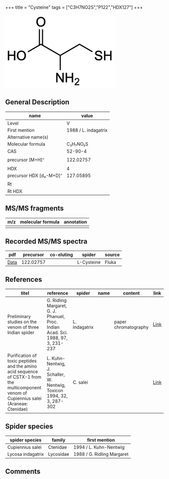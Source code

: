 +++
title = "Cysteine"
tags = ["C3H7NO2S","P122","HDX127"]
+++

![](/img/Cysteine.png)

## General Description

| name                    | value                |
|-------------------------|----------------------|
| Level                   | V                    |
| First mention           | 1988 / L. indagatrix |
| Alternative name(s)     |                      |
| Molecular formula       | C₃H₇NO₂S             |
| CAS                     | 52-90-4              |
|                         |                      |
| precursor [M+H]⁺        | 122.02757            |
|                         |                      |
| HDX                     | 4                    |
| precursor HDX [d₄-M+D]⁺ | 127.05895            |
|                         |                      |
| Rt                      |                      |
| Rt HDX                  |                      |

## MS/MS fragments

| m/z | molecular formula | annotation |
|-----|-------------------|------------|
|     |                   |            |

## Recorded MS/MS spectra

| pdf      | precursor | co-eluting | spider     | source |
|----------|-----------|------------|------------|--------|
| [Data]() | 122.02757 |            | L-Cysteine | Fluka  |

## References

| titel                                                                                                                                      | reference                                                                        | spider        | name | content              | link                                                         |
|--------------------------------------------------------------------------------------------------------------------------------------------|----------------------------------------------------------------------------------|---------------|------|----------------------|--------------------------------------------------------------|
| Preliminary studies on the venom of three Indian spider                                                                                    | G. Ridling Margaret, G. J. Phanuel, Proc. Indian Acad. Sci. 1988, 97, 3, 231-237 | L. indagatrix |      | paper chromatography | [Link](https://www.ias.ac.in/article/fulltext/anml/097/03/0231-0237) |
| Purification of toxic peptides and the amino acid sequence of CSTX-1 from the multicomponent venom of Cupiennius salei (Araneae: Ctenidae) | L. Kuhn-Nentwig, J. Schaller, W. Nentwig, Toxicon 1994, 32, 3, 287-302           | C. salei      |      |                      | [Link](https://doi.org/10.1016/0041-0101(94)90082-5)                 |

## Spider species

| spider species    | family    | first mention              |
|-------------------|-----------|----------------------------|
| Cupiennius salei  | Ctenidae  | 1994 / L. Kuhn-Nentwig     |
| Lycosa indagatrix | Lycosidae | 1988 / G. Ridling Margaret |

## Comments